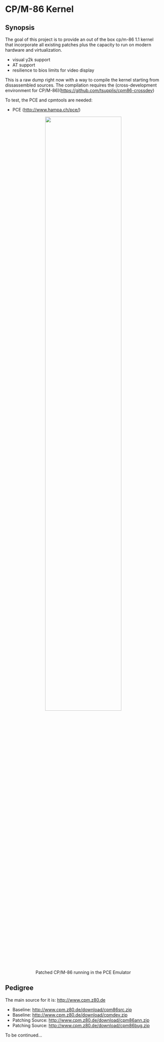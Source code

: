 # CP/M-86 Kernel

## Synopsis

The goal of this project is to provide an out of the box cp/m-86 1.1 kernel that incorporate all existing patches plus the capacity to run on modern hardware and virtualization.

- visual y2k support
- AT support
- resilience to bios limits for video display

This is a raw dump right now with a way to compile the kernel starting from dissassembled sources.
The compilation requires the (cross-development environment for CP/M-86)(https://github.com/tsupplis/cpm86-crossdev)

To test, the PCE and cpmtools are needed:
-  PCE (http://www.hampa.ch/pce/)

<p align="center">
<img src="./diagrams/legacy.png" width="70%">
</p>
<p align="center">
Patched CP/M-86 running in the PCE Emulator
</p>


## Pedigree

The main source for it is: http://www.cpm.z80.de

- Baseline: http://www.cpm.z80.de/download/cpm86src.zip
- Baseline: http://www.cpm.z80.de/download/cpmdev.zip
- Patching Source: http://www.cpm.z80.de/download/cpm86ann.zip
- Patching Source: http://www.cpm.z80.de/download/cpm86bug.zip

To be continued...
